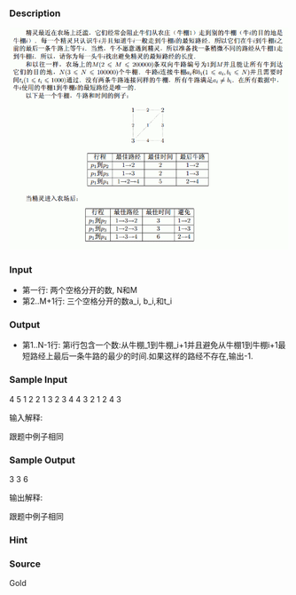 
### Description
![](/JudgeOnline/upload/201406/11(3).jpg)
### Input
* 第一行: 两个空格分开的数, N和M 
* 第2..M+1行: 三个空格分开的数a_i, b_i,和t_i 
### Output
* 第1..N-1行: 第i行包含一个数:从牛棚_1到牛棚_i+1并且避免从牛棚1到牛棚i+1最短路经上最后一条牛路的最少的时间.如果这样的路经不存在,输出-1. 
### Sample Input
4 5
1 2 2
1 3 2
3 4 4
3 2 1
2 4 3

输入解释:

跟题中例子相同


### Sample Output
3
3
6

输出解释:

跟题中例子相同

### Hint

### Source
Gold